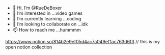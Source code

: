 - 👋 Hi, I’m @RueDeBoxer
- 👀 I’m interested in ...video games
- 🌱 I’m currently learning ...coding
- 💞️ I’m looking to collaborate on ...idk
- 📫 How to reach me ...hummmm
<!---
RueDeBoxer/RueDeBoxer is a ✨ special ✨ repository because its `README.md` (this file) appears on your GitHub profile.
You can click the Preview link to take a look at your changes.
--->

https://www.notion.so/814b2e9ef05d4ac7a049ef1ac763d6f3
// this is my open notion collection
